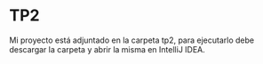 # TP2

Mi proyecto está adjuntado en la carpeta tp2, para ejecutarlo debe descargar la carpeta y abrir la misma en IntelliJ IDEA.
